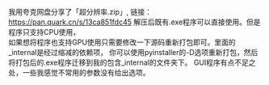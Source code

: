 我用夸克网盘分享了「超分辨率.zip」,
链接：https://pan.quark.cn/s/13ca851fdc45
解压后既有.exe程序可以直接使用。但是程序只支持CPU使用，  
如果想将程序也支持GPU使用只需要修改一下源码重新打包即可。里面的_internal是经过缩减的依赖项，
你可以使用pyinstaller的-D选项重新打包，然后将打包后的.exe程序迁移到我的包含_internal的文件夹下。
GUI程序有点不足之处，一些我感觉不常用的参数没有给出选项。

